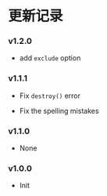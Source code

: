 更新记录
==============

### v1.2.0

* add `exclude` option

### v1.1.1 

* Fix `destroy()` error

* Fix the spelling mistakes

### v1.1.0

* None

### v1.0.0

* Init
